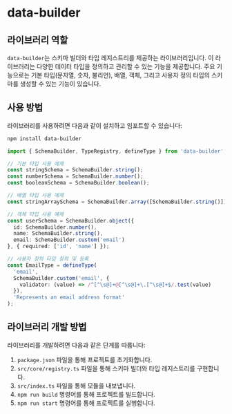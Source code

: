 # data-builder

## 라이브러리 역할
`data-builder`는 스키마 빌더와 타입 레지스트리를 제공하는 라이브러리입니다. 이 라이브러리는 다양한 데이터 타입을 정의하고 관리할 수 있는 기능을 제공합니다. 주요 기능으로는 기본 타입(문자열, 숫자, 불리언), 배열, 객체, 그리고 사용자 정의 타입의 스키마를 생성할 수 있는 기능이 있습니다.

## 사용 방법
라이브러리를 사용하려면 다음과 같이 설치하고 임포트할 수 있습니다:

```bash
npm install data-builder
```

```typescript
import { SchemaBuilder, TypeRegistry, defineType } from 'data-builder';

// 기본 타입 사용 예제
const stringSchema = SchemaBuilder.string();
const numberSchema = SchemaBuilder.number();
const booleanSchema = SchemaBuilder.boolean();

// 배열 타입 사용 예제
const stringArraySchema = SchemaBuilder.array([SchemaBuilder.string()]);

// 객체 타입 사용 예제
const userSchema = SchemaBuilder.object({
  id: SchemaBuilder.number(),
  name: SchemaBuilder.string(),
  email: SchemaBuilder.custom('email')
}, { required: ['id', 'name'] });

// 사용자 정의 타입 정의 및 등록
const EmailType = defineType(
  'email',
  SchemaBuilder.custom('email', {
    validator: (value) => /^[^\s@]+@[^\s@]+\.[^\s@]+$/.test(value)
  }),
  'Represents an email address format'
);
```

## 라이브러리 개발 방법
라이브러리를 개발하려면 다음과 같은 단계를 따릅니다:

1. `package.json` 파일을 통해 프로젝트를 초기화합니다.
2. `src/core/registry.ts` 파일을 통해 스키마 빌더와 타입 레지스트리를 구현합니다.
3. `src/index.ts` 파일을 통해 모듈을 내보냅니다.
4. `npm run build` 명령어를 통해 프로젝트를 빌드합니다.
5. `npm run start` 명령어를 통해 프로젝트를 실행합니다.